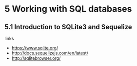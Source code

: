 # 5 Working with SQL databases

## 5.1 Introduction to SQLite3 and Sequelize

links
- https://www.sqlite.org/
- http://docs.sequelizejs.com/en/latest/
- http://sqlitebrowser.org/
